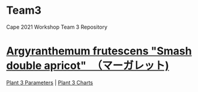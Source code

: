 # Team3
Cape 2021 Workshop Team 3 Repository

# [Argyranthemum frutescens "Smash double apricot"　（マーガレット)](https://en.wikipedia.org/wiki/Argyranthemum_frutescens)


[Plant 3 Parameters](https://cape2021.github.io/plantajs3/index.html)  |
[Plant 3 Charts](https://cape2021.github.io/plantajs3/chart.html)
